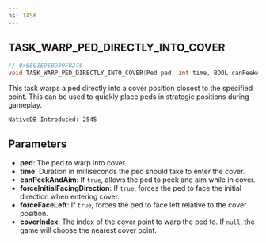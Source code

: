 ```yaml
---
ns: TASK
---
```

## TASK_WARP_PED_DIRECTLY_INTO_COVER

```c
// 0x6E01E9E8D89F8276
void TASK_WARP_PED_DIRECTLY_INTO_COVER(Ped ped, int time, BOOL canPeekAndAim, BOOL forceInitialFacingDirection, BOOL forceFaceLeft, int coverIndex);
```

This task warps a ped directly into a cover position closest to the specified point. This can be used to quickly place peds in strategic positions during gameplay.

```
NativeDB Introduced: 2545
```

## Parameters
* **ped**: The ped to warp into cover.
* **time**: Duration in milliseconds the ped should take to enter the cover.
* **canPeekAndAim**: If `true`, allows the ped to peek and aim while in cover.
* **forceInitialFacingDirection**: If `true`, forces the ped to face the initial direction when entering cover.
* **forceFaceLeft**: If `true`, forces the ped to face left relative to the cover position.
* **coverIndex**: The index of the cover point to warp the ped to. If `null`, the game will choose the nearest cover point.